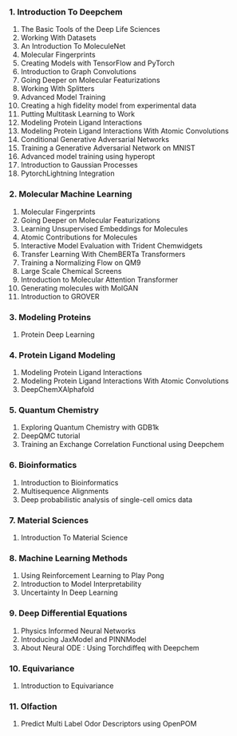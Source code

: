 
### 1. Introduction To Deepchem
1. The Basic Tools of the Deep Life Sciences
2. Working With Datasets
3. An Introduction To MoleculeNet
4. Molecular Fingerprints
5. Creating Models with TensorFlow and PyTorch
6. Introduction to Graph Convolutions
7. Going Deeper on Molecular Featurizations
8. Working With Splitters
9. Advanced Model Training
10. Creating a high fidelity model from experimental data
11. Putting Multitask Learning to Work
12. Modeling Protein Ligand Interactions
13. Modeling Protein Ligand Interactions With Atomic Convolutions
14. Conditional Generative Adversarial Networks
15. Training a Generative Adversarial Network on MNIST
16. Advanced model training using hyperopt
17. Introduction to Gaussian Processes
18. PytorchLightning Integration

### 2. Molecular Machine Learning
1. Molecular Fingerprints
2. Going Deeper on Molecular Featurizations
3. Learning Unsupervised Embeddings for Molecules
4. Atomic Contributions for Molecules
5. Interactive Model Evaluation with Trident Chemwidgets
6. Transfer Learning With ChemBERTa Transformers
7. Training a Normalizing Flow on QM9
8. Large Scale Chemical Screens
9. Introduction to Molecular Attention Transformer
10. Generating molecules with MolGAN
11. Introduction to GROVER

### 3. Modeling Proteins
1. Protein Deep Learning

### 4. Protein Ligand Modeling
1. Modeling Protein Ligand Interactions
2. Modeling Protein Ligand Interactions With Atomic Convolutions
3. DeepChemXAlphafold

### 5. Quantum Chemistry
1. Exploring Quantum Chemistry with GDB1k
2. DeepQMC tutorial
3. Training an Exchange Correlation Functional using Deepchem

### 6. Bioinformatics
1. Introduction to Bioinformatics
2. Multisequence Alignments
3. Deep probabilistic analysis of single-cell omics data

### 7. Material Sciences
1. Introduction To Material Science

### 8. Machine Learning Methods
1. Using Reinforcement Learning to Play Pong
2. Introduction to Model Interpretability
3. Uncertainty In Deep Learning

### 9. Deep Differential Equations
1. Physics Informed Neural Networks
2. Introducing JaxModel and PINNModel
3. About Neural ODE : Using Torchdiffeq with Deepchem

### 10. Equivariance
1. Introduction to Equivariance

### 11. Olfaction
1. Predict Multi Label Odor Descriptors using OpenPOM